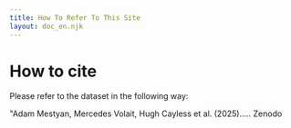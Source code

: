 ```yaml
---
title: How To Refer To This Site
layout: doc_en.njk
---
```

# How to cite

Please refer to the dataset in the following way: 

"Adam Mestyan, Mercedes Volait, Hugh Cayless et al. (2025)..... Zenodo
